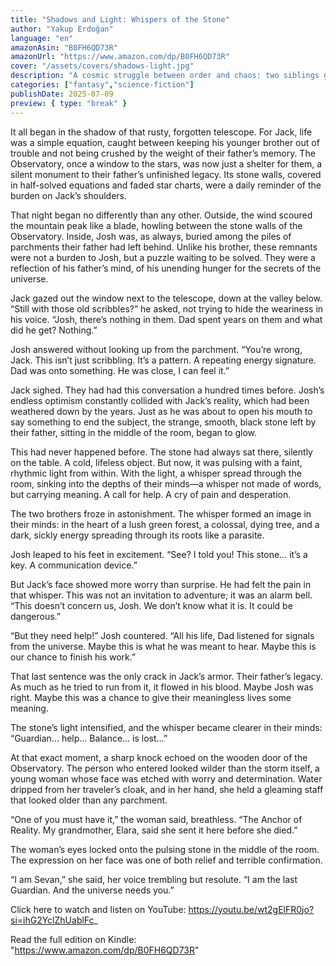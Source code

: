 ```yaml
---
title: "Shadows and Light: Whispers of the Stone"
author: "Yakup Erdoğan"
language: "en"
amazonAsin: "B0FH6QD73R"
amazonUrl: "https://www.amazon.com/dp/B0FH6QD73R"
cover: "/assets/covers/shadows-light.jpg"
description: "A cosmic struggle between order and chaos: two siblings guarding reality's anchor and a Guardian who forces them to face what the universe is becoming."
categories: ["fantasy","science-fiction"]
publishDate: 2025-07-09
preview: { type: "break" }
---
```


<!-- preview-start -->
It all began in the shadow of that rusty, forgotten telescope. For Jack, life was a simple equation, caught between keeping his younger brother out of trouble and not being crushed by the weight of their father’s memory. The Observatory, once a window to the stars, was now just a shelter for them, a silent monument to their father’s unfinished legacy. Its stone walls, covered in half-solved equations and faded star charts, were a daily reminder of the burden on Jack’s shoulders.

That night began no differently than any other. Outside, the wind scoured the mountain peak like a blade, howling between the stone walls of the Observatory. Inside, Josh was, as always, buried among the piles of parchments their father had left behind. Unlike his brother, these remnants were not a burden to Josh, but a puzzle waiting to be solved. They were a reflection of his father’s mind, of his unending hunger for the secrets of the universe.

Jack gazed out the window next to the telescope, down at the valley below. “Still with those old scribbles?” he asked, not trying to hide the weariness in his voice. “Josh, there’s nothing in them. Dad spent years on them and what did he get? Nothing.”

Josh answered without looking up from the parchment. “You’re wrong, Jack. This isn’t just scribbling. It’s a pattern. A repeating energy signature. Dad was onto something. He was close, I can feel it.”

Jack sighed. They had had this conversation a hundred times before. Josh’s endless optimism constantly collided with Jack’s reality, which had been weathered down by the years. Just as he was about to open his mouth to say something to end the subject, the strange, smooth, black stone left by their father, sitting in the middle of the room, began to glow.

This had never happened before. The stone had always sat there, silently on the table. A cold, lifeless object. But now, it was pulsing with a faint, rhythmic light from within. With the light, a whisper spread through the room, sinking into the depths of their minds—a whisper not made of words, but carrying meaning. A call for help. A cry of pain and desperation.

The two brothers froze in astonishment. The whisper formed an image in their minds: in the heart of a lush green forest, a colossal, dying tree, and a dark, sickly energy spreading through its roots like a parasite.

Josh leaped to his feet in excitement. “See? I told you! This stone… it’s a key. A communication device.”

But Jack’s face showed more worry than surprise. He had felt the pain in that whisper. This was not an invitation to adventure; it was an alarm bell. “This doesn’t concern us, Josh. We don’t know what it is. It could be dangerous.”

“But they need help!” Josh countered. “All his life, Dad listened for signals from the universe. Maybe this is what he was meant to hear. Maybe this is our chance to finish his work.”

That last sentence was the only crack in Jack’s armor. Their father’s legacy. As much as he tried to run from it, it flowed in his blood. Maybe Josh was right. Maybe this was a chance to give their meaningless lives some meaning.

The stone’s light intensified, and the whisper became clearer in their minds: “Guardian… help… Balance… is lost…”

At that exact moment, a sharp knock echoed on the wooden door of the Observatory. The person who entered looked wilder than the storm itself, a young woman whose face was etched with worry and determination. Water dripped from her traveler’s cloak, and in her hand, she held a gleaming staff that looked older than any parchment.

“One of you must have it,” the woman said, breathless. “The Anchor of Reality. My grandmother, Elara, said she sent it here before she died.”

The woman’s eyes locked onto the pulsing stone in the middle of the room. The expression on her face was one of both relief and terrible confirmation.

“I am Sevan,” she said, her voice trembling but resolute. “I am the last Guardian. And the universe needs you.”

Click here to watch and listen on YouTube: https://youtu.be/wt2gElFR0jo?si=ihG2YclZhUablFc_
<!-- preview-end -->

Read the full edition on Kindle: "https://www.amazon.com/dp/B0FH6QD73R"
